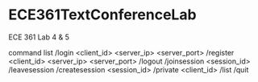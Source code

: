# ECE361TextConferenceLab
ECE 361 Lab 4 &amp; 5

command list
  /login <client_id> <password> <server_ip> <server_port>
  /register <client_id> <password> <server_ip> <server_port>
  /logout
  /joinsession <session_id>
  /leavesession
  /createsession <session_id>
  /private <client_id> <text>
  /list
  /quit
